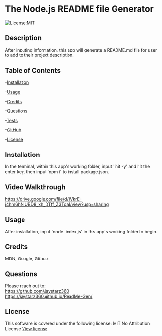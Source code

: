 # The Node.js README file Generator
![License:MIT](https://img.shields.io/badge/License-MIT-yellow)

## Description
After inputing information, this app will generate a README.md file for user to add to their project description.

## Table of Contents

-[Installation](#installation)

-[Usage](#usage)

-[Credits](#credits)

-[Questions](#questions)

-[Tests](#tests)

-[GitHub](#github)

-[License](#license)


## Installation
In the terminal, within this app's working folder, input 'init -y' and hit the enter key, then input 'npm i' to install package.json.

## Video Walkthrough
https://drive.google.com/file/d/1VkrE-j4hm6hNlUBD8_xh_DTff_Z3Toa1/view?usp=sharing


## Usage
After installation, input 'node. index.js' in this app's working folder to begin.

## Credits
MDN, Google, Github

## Questions
Please reach out to: <br>
https://github.com/Jaystarz360 <br>
https://jaystarz360.github.io/ReadMe-Gen/

## License
This software is covered under the following license:
MIT No Attribution License
        [View license](https://opensource.org/license/mit-0/)
